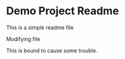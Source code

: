 # Demo Project Readme

This is a simple readme file

Modifying file

This is bound to cause some trouble.